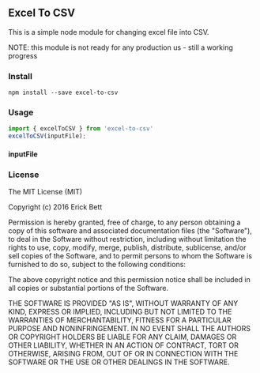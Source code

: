 ## Excel To CSV
This is a simple node module for changing excel file into CSV.

NOTE: this module is not ready for any production us - still a working progress

### Install

```shell
npm install --save excel-to-csv
```

### Usage

```javascript
import { excelToCSV } from 'excel-to-csv'
excelToCSV(inputFile);
```

#### inputFile

### License
The MIT License (MIT)

Copyright (c) 2016 Erick Bett

Permission is hereby granted, free of charge, to any person obtaining a copy of this software and associated documentation files (the "Software"), to deal in the Software without restriction, including without limitation the rights to use, copy, modify, merge, publish, distribute, sublicense, and/or sell copies of the Software, and to permit persons to whom the Software is furnished to do so, subject to the following conditions:

The above copyright notice and this permission notice shall be included in all copies or substantial portions of the Software.

THE SOFTWARE IS PROVIDED "AS IS", WITHOUT WARRANTY OF ANY KIND, EXPRESS OR IMPLIED, INCLUDING BUT NOT LIMITED TO THE WARRANTIES OF MERCHANTABILITY, FITNESS FOR A PARTICULAR PURPOSE AND NONINFRINGEMENT. IN NO EVENT SHALL THE AUTHORS OR COPYRIGHT HOLDERS BE LIABLE FOR ANY CLAIM, DAMAGES OR OTHER LIABILITY, WHETHER IN AN ACTION OF CONTRACT, TORT OR OTHERWISE, ARISING FROM, OUT OF OR IN CONNECTION WITH THE SOFTWARE OR THE USE OR OTHER DEALINGS IN THE SOFTWARE.
